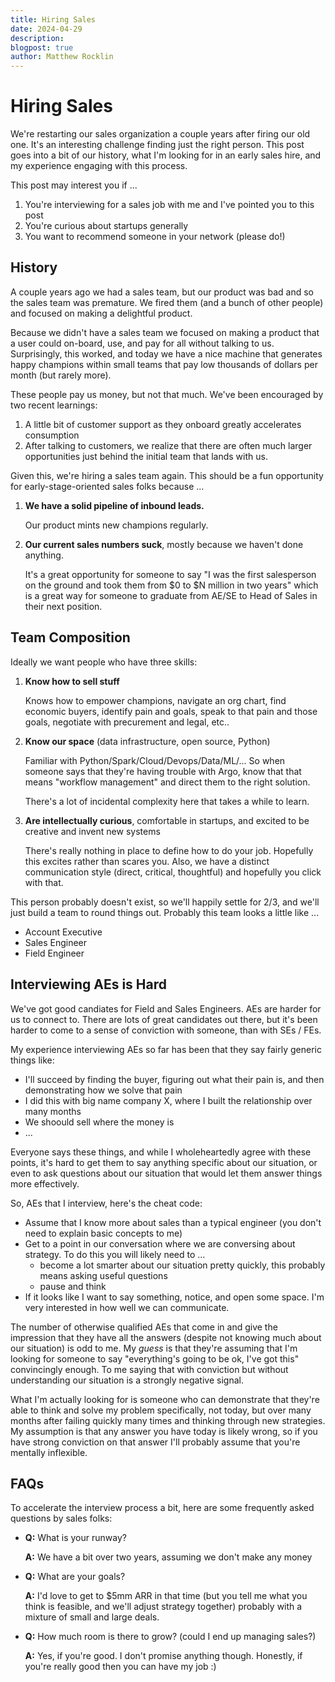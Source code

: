 ```yaml
---
title: Hiring Sales
date: 2024-04-29
description:
blogpost: true
author: Matthew Rocklin
---
```


Hiring Sales
============

We're restarting our sales organization a couple years after firing our old
one.  It's an interesting challenge finding just the right person.  This post
goes into a bit of our history, what I'm looking for in an early sales hire,
and my experience engaging with this process.

This post may interest you if ...

1.  You're interviewing for a sales job with me and I've pointed you to this post
2.  You're curious about startups generally
3.  You want to recommend someone in your network (please do!)

History
-------

A couple years ago we had a sales team, but our product was bad and so the
sales team was premature.  We fired them (and a bunch of other people) and
focused on making a delightful product.

Because we didn't have a sales team we focused on making a product that a user
could on-board, use, and pay for all without talking to us.  Surprisingly, this
worked, and today we have a nice machine that generates happy champions within
small teams that pay low thousands of dollars per month (but rarely more).

These people pay us money, but not that much.  We've been encouraged by two
recent learnings:

1.  A little bit of customer support as they onboard greatly accelerates consumption
2.  After talking to customers, we realize that there are often much larger
    opportunities just behind the initial team that lands with us.

Given this, we're hiring a sales team again.  This should be a fun opportunity
for early-stage-oriented sales folks because ...

1.  **We have a solid pipeline of inbound leads.**

    Our product mints new champions regularly.

2.  **Our current sales numbers suck**, mostly because we haven't done anything.

    It's a great opportunity for someone to say "I was the first salesperson on
    the ground and took them from $0 to $N million in two years" which is a
    great way for someone to graduate from AE/SE to Head of Sales in their next
    position.

Team Composition
----------------

Ideally we want people who have three skills:

1.  **Know how to sell stuff**

    Knows how to empower champions, navigate an org chart, find economic
    buyers, identify pain and goals, speak to that pain and those goals,
    negotiate with precurement and legal, etc..

2.  **Know our space** (data infrastructure, open source, Python)

    Familiar with Python/Spark/Cloud/Devops/Data/ML/...  So when someone says
    that they're having trouble with Argo, know that that means "workflow
    management" and direct them to the right solution.

    There's a lot of incidental complexity here that takes a while to learn.

3.  **Are intellectually curious**, comfortable in startups,  and excited to be
    creative and invent new systems

    There's really nothing in place to define how to do your job.  Hopefully
    this excites rather than scares you.  Also, we have a distinct
    communication style (direct, critical, thoughtful) and hopefully you click
    with that.

This person probably doesn't exist, so we'll happily settle for 2/3, and we'll
just build a team to round things out.  Probably this team looks a little like
...

-  Account Executive
-  Sales Engineer
-  Field Engineer

Interviewing AEs is Hard
------------------------

We've got good candiates for Field and Sales Engineers.  AEs are harder for us
to connect to.  There are lots of great candidates out there, but it's been
harder to come to a sense of conviction with someone, than with SEs / FEs.

My experience interviewing AEs so far has been that they say fairly generic
things like:

-  I'll succeed by finding the buyer, figuring out what their pain is, and then
   demonstrating how we solve that pain
-  I did this with big name company X, where I built the relationship over many
   months
-  We shoould sell where the money is
-  ...

Everyone says these things, and while I wholeheartedly agree with these points,
it's hard to get them to say anything specific about our situation, or even to
ask questions about our situation that would let them answer things more
effectively.

So, AEs that I interview, here's the cheat code:

-   Assume that I know more about sales than a typical engineer
    (you don't need to explain basic concepts to me)
-   Get to a point in our conversation where we are conversing about strategy.
    To do this you will likely need to ...
    -   become a lot smarter about our situation pretty quickly,
        this probably means asking useful questions
    -   pause and think
-   If it looks like I want to say something, notice, and open some space.
    I'm very interested in how well we can communicate.

The number of otherwise qualified AEs that come in and give the impression that
they have all the answers (despite not knowing much about our situation) is odd
to me.  My *guess* is that they're assuming that I'm looking for someone to say
"everything's going to be ok, I've got this" convincingly enough. To me
saying that with conviction but without understanding our situation is a
strongly negative signal.

What I'm actually looking for is someone who can demonstrate that they're able
to think and solve my problem specifically, not today, but over many months
after failing quickly many times and thinking through new strategies.  My
assumption is that any answer you have today is likely wrong, so if you have
strong conviction on that answer I'll probably assume that you're mentally
inflexible.

FAQs
----

To accelerate the interview process a bit, here are some frequently asked
questions by sales folks:

-   **Q:** What is your runway?

    **A:** We have a bit over two years, assuming we don't make any money

-   **Q:** What are your goals?

    **A:** I'd love to get to $5mm ARR in that time (but you tell me what you
    think is feasible, and we'll adjust strategy together) probably with a
    mixture of small and large deals.

-   **Q:** How much room is there to grow?  (could I end up managing sales?)

    **A:** Yes, if you're good.  I don't promise anything though.
    Honestly, if you're really good then you can have my job :)

